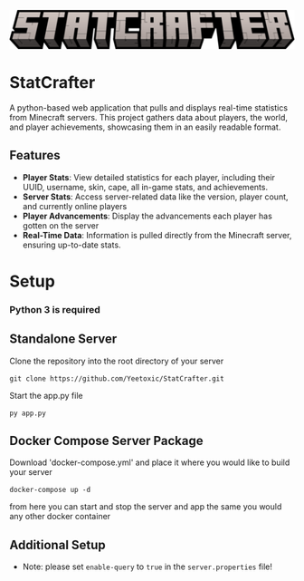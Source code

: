 ![StatCrafter Logo](statcrafter.png)

# StatCrafter

A python-based web application that pulls and displays real-time statistics from Minecraft servers. This project gathers data about players, the world, and player achievements, showcasing them in an easily readable format.

## Features

- **Player Stats**: View detailed statistics for each player, including their UUID, username, skin, cape, all in-game stats, and achievements.
- **Server Stats**: Access server-related data like the version, player count, and currently online players
- **Player Advancements**: Display the advancements each player has gotten on the server
- **Real-Time Data**: Information is pulled directly from the Minecraft server, ensuring up-to-date stats.

# Setup

### Python 3 is **required**

## Standalone Server
Clone the repository into the root directory of your server
```
git clone https://github.com/Yeetoxic/StatCrafter.git
```
Start the app.py file
```
py app.py
```

## Docker Compose Server Package
Download 'docker-compose.yml' and place it where you would like to build your server
```
docker-compose up -d
```
from here you can start and stop the server and app the same you would any other docker container

## Additional Setup
- Note: please set `enable-query` to `true` in the `server.properties` file!
